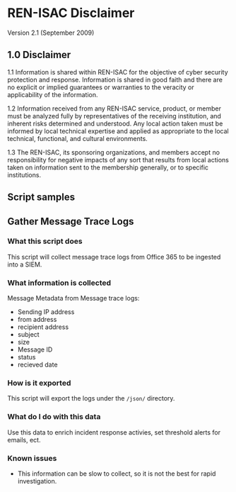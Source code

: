 # REN-ISAC Disclaimer
Version 2.1 (September 2009)
## 1.0 Disclaimer
1.1 Information is shared within REN-ISAC for the objective of cyber security protection and
response. Information is shared in good faith and there are no explicit or implied guarantees or
warranties to the veracity or applicability of the information.

1.2 Information received from any REN-ISAC service, product, or member must be analyzed fully by
representatives of the receiving institution, and inherent risks determined and understood. Any local
action taken must be informed by local technical expertise and applied as appropriate to the local
technical, functional, and cultural environments.

1.3 The REN-ISAC, its sponsoring organizations, and members accept no responsibility for negative
impacts of any sort that results from local actions taken on information sent to the membership
generally, or to specific institutions.


## Script samples
## Gather Message Trace Logs

### What this script does

This script will collect message trace logs from Office 365 to be ingested into a SIEM.

### What information is collected

Message Metadata from Message trace logs:
* Sending IP address
* from address
* recipient address
* subject
* size
* Message ID
* status
* recieved date

### How is it exported

This script will export the logs under the `/json/` directory.

### What do I do with this data

Use this data to enrich incident response activies, set threshold alerts for emails, ect.

### Known issues
* This information can be slow to collect, so it is not the best for rapid investigation.
